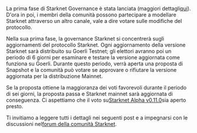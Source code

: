 La prima fase di Starknet Governance è stata lanciata (maggiori dettagli[qui](https://www.starknet.io/en/posts/governance/starknets-governance-first-phase)). D'ora in poi, i membri della comunità possono partecipare a modellare Starknet attraverso un altro canale, vale a dire votare sulle modifiche del protocollo.

Nella sua prima fase, la governance Starknet si concentrerà sugli aggiornamenti del protocollo Starknet. Ogni aggiornamento della versione Starknet sarà distribuito su Goerli Testnet; gli elettori avranno poi un periodo di 6 giorni per esaminare e testare la versione aggiornata come funziona su Goerli. Durante questo periodo, verrà aperta una proposta di Snapshot e la comunità può votare se approvare o rifiutare la versione aggiornata per la distribuzione Mainnet.

Se la proposta ottiene la maggioranza dei voti favorevoli durante il periodo di sei giorni, la proposta passa e Starknet mainnet sarà aggiornata di conseguenza. Ci aspettiamo che il voto su[Starknet Alpha v0.11.0](https://docs.starknet.io/documentation/starknet_versions/upcoming_versions/#what_to_expect)sia aperto presto.

Ti invitiamo a leggere tutti i dettagli nei seguenti post e a impegnarsi con le discussioni nel[forum della comunità Starknet](https://community.starknet.io/).